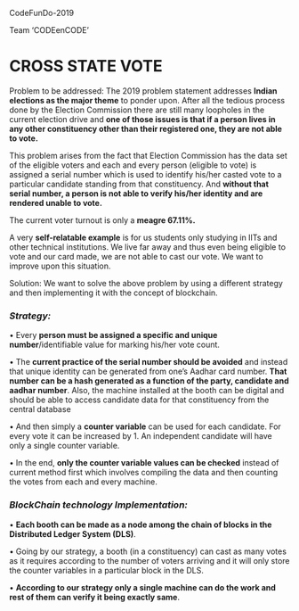 CodeFunDo-2019

Team ‘CODEenCODE’

#                                                       CROSS STATE VOTE 

Problem to be addressed: The 2019 problem statement addresses **Indian elections as the major theme** to ponder upon. After all the tedious process done by the Election Commission there are still many loopholes in the current election drive and **one of those issues is that if a person lives in any other constituency other than their registered one, they are not able to vote.**

This problem arises from the fact that Election Commission has the data set of the eligible voters and each and every person (eligible to vote) is assigned a serial number which is used to identify his/her casted vote to a particular candidate standing from that constituency. And **without that serial number, a person is not able to verify his/her identity and are rendered unable to vote.**

The current voter turnout is only a **meagre 67.11%.**

A very **self-relatable example** is for us students only studying in IITs and other technical institutions. We live far away and thus even being eligible to vote and our card made, we are not able to cast our vote. We want to improve upon this situation. 

Solution: We want to solve the above problem by using a different strategy and then implementing it with the concept of blockchain. 

### *Strategy:* 

•	Every **person must be assigned a specific and unique number**/identifiable value for marking his/her vote count. 

•	The **current practice of the serial number should be avoided** and instead that unique identity can be generated from one’s Aadhar card number. **That number can be a hash generated as a function of the party, candidate and aadhar number**. Also, the machine installed at the booth can be digital and should be able to access candidate data for that constituency from the central database 

•	And then simply a **counter variable** can be used for each candidate. For every vote it can be increased by 1. An independent candidate will have only a single counter variable. 

•	In the end, **only the counter variable values can be checked** instead of current method first which involves compiling the data and then counting the votes from each and every machine. 

### *BlockChain technology Implementation:*
  
•	**Each booth can be made as a node among the chain of blocks in the Distributed Ledger System (DLS)**. 

•	Going by our strategy, a booth (in a constituency) can cast as many votes as it requires according to the number of voters arriving and it will only store the counter variables in a particular block in the DLS. 

•	**According to our strategy only a single machine can do the work and rest of them can verify it being exactly same**.


